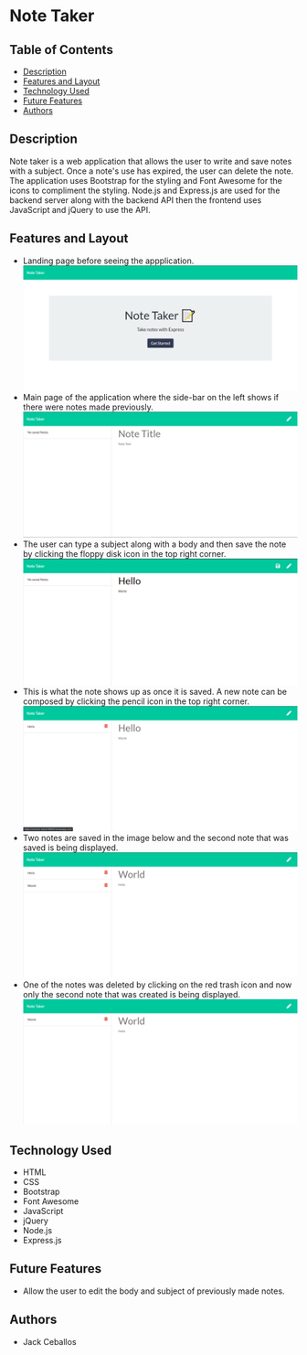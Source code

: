 # Note Taker

## Table of Contents
- [Description](#description)
- [Features and Layout](#features-and-layout)
- [Technology Used](#technology-used)
- [Future Features](#future-features)
- [Authors](#authors)

## Description
Note taker is a web application that allows the user to write and save notes with a subject. Once a note's use has expired, the user can delete the note. The application uses Bootstrap for the styling and Font Awesome for the icons to compliment the styling. Node.js and Express.js are used for the backend server along with the backend API then the frontend uses JavaScript and jQuery to use the API.

## Features and Layout
- Landing page before seeing the appplication.
![Landing Page](public/assets/images/landing.png)
- Main page of the application where the side-bar on the left shows if there were notes made previously.
![Notes Landing](public/assets/images/notes01.png)
- The user can type a subject along with a body and then save the note by clicking the floppy disk icon in the top right corner.
![Notes Input 01](public/assets/images/notes02.png)
- This is what the note shows up as once it is saved. A new note can be composed by clicking the pencil icon in the top right corner.
![Notes Display 01](public/assets/images/notes03.png)
- Two notes are saved in the image below and the second note that was saved is being displayed.
![Notes Display 02](public/assets/images/notes04.png)
- One of the notes was deleted by clicking on the red trash icon and now only the second note that was created is being displayed.
![Notes Display 03](public/assets/images/notes05.png)

## Technology Used
- HTML
- CSS
- Bootstrap
- Font Awesome
- JavaScript
- jQuery
- Node.js
- Express.js

## Future Features
- Allow the user to edit the body and subject of previously made notes.

## Authors
- Jack Ceballos